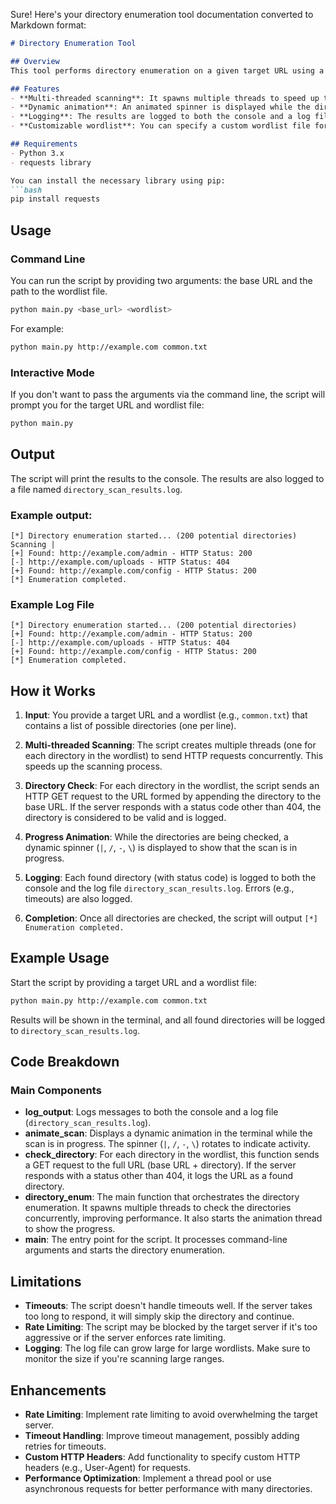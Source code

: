 Sure! Here's your directory enumeration tool documentation converted to Markdown format:

```markdown
# Directory Enumeration Tool

## Overview
This tool performs directory enumeration on a given target URL using a provided wordlist. It checks for the existence of directories or files by sending HTTP requests to the target server. If a directory or file is found, the tool logs the result and outputs the found URL along with its HTTP status. It also includes an animated spinner to indicate progress during the scan.

## Features
- **Multi-threaded scanning**: It spawns multiple threads to speed up the scanning process.
- **Dynamic animation**: An animated spinner is displayed while the directories are being scanned.
- **Logging**: The results are logged to both the console and a log file (`directory_scan_results.log`).
- **Customizable wordlist**: You can specify a custom wordlist file for the directory enumeration.

## Requirements
- Python 3.x
- requests library

You can install the necessary library using pip:
```bash
pip install requests
```

## Usage

### Command Line
You can run the script by providing two arguments: the base URL and the path to the wordlist file.
```bash
python main.py <base_url> <wordlist>
```
For example:
```bash
python main.py http://example.com common.txt
```

### Interactive Mode
If you don't want to pass the arguments via the command line, the script will prompt you for the target URL and wordlist file:
```bash
python main.py
```

## Output
The script will print the results to the console. The results are also logged to a file named `directory_scan_results.log`.

### Example output:
```
[*] Directory enumeration started... (200 potential directories)
Scanning |
[+] Found: http://example.com/admin - HTTP Status: 200
[-] http://example.com/uploads - HTTP Status: 404
[+] Found: http://example.com/config - HTTP Status: 200
[*] Enumeration completed.
```

### Example Log File
```
[*] Directory enumeration started... (200 potential directories)
[+] Found: http://example.com/admin - HTTP Status: 200
[-] http://example.com/uploads - HTTP Status: 404
[+] Found: http://example.com/config - HTTP Status: 200
[*] Enumeration completed.
```

## How it Works
1. **Input**: You provide a target URL and a wordlist (e.g., `common.txt`) that contains a list of possible directories (one per line).

2. **Multi-threaded Scanning**: The script creates multiple threads (one for each directory in the wordlist) to send HTTP requests concurrently. This speeds up the scanning process.

3. **Directory Check**: For each directory in the wordlist, the script sends an HTTP GET request to the URL formed by appending the directory to the base URL. If the server responds with a status code other than 404, the directory is considered to be valid and is logged.

4. **Progress Animation**: While the directories are being checked, a dynamic spinner (`|`, `/`, `-`, `\`) is displayed to show that the scan is in progress.

5. **Logging**: Each found directory (with status code) is logged to both the console and the log file `directory_scan_results.log`. Errors (e.g., timeouts) are also logged.

6. **Completion**: Once all directories are checked, the script will output `[*] Enumeration completed.`

## Example Usage
Start the script by providing a target URL and a wordlist file:
```bash
python main.py http://example.com common.txt
```
Results will be shown in the terminal, and all found directories will be logged to `directory_scan_results.log`.

## Code Breakdown

### Main Components
- **log_output**: Logs messages to both the console and a log file (`directory_scan_results.log`).
- **animate_scan**: Displays a dynamic animation in the terminal while the scan is in progress. The spinner (`|`, `/`, `-`, `\`) rotates to indicate activity.
- **check_directory**: For each directory in the wordlist, this function sends a GET request to the full URL (base URL + directory). If the server responds with a status other than 404, it logs the URL as a found directory.
- **directory_enum**: The main function that orchestrates the directory enumeration. It spawns multiple threads to check the directories concurrently, improving performance. It also starts the animation thread to show the progress.
- **main**: The entry point for the script. It processes command-line arguments and starts the directory enumeration.

## Limitations
- **Timeouts**: The script doesn't handle timeouts well. If the server takes too long to respond, it will simply skip the directory and continue.
- **Rate Limiting**: The script may be blocked by the target server if it's too aggressive or if the server enforces rate limiting.
- **Logging**: The log file can grow large for large wordlists. Make sure to monitor the size if you're scanning large ranges.

## Enhancements
- **Rate Limiting**: Implement rate limiting to avoid overwhelming the target server.
- **Timeout Handling**: Improve timeout management, possibly adding retries for timeouts.
- **Custom HTTP Headers**: Add functionality to specify custom HTTP headers (e.g., User-Agent) for requests.
- **Performance Optimization**: Implement a thread pool or use asynchronous requests for better performance with many directories.
```

